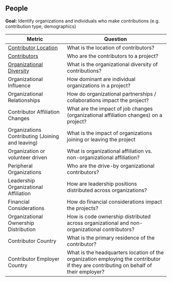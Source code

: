 ## People

**Goal:** Identify organizations and individuals who make contributions (e.g. contribution type, demographics)

| Metric | Question |
| --- | --- |
| [Contributor Location](contributor-location.md) | What is the location of contributors? |
| [Contributors](contributors.md) | Who are the contributors to a project? |
| [Organizational Diversity](organizational-diversity.md) | What is the organizational diversity of contributions? |
| Organizational Influence | How dominant are individual organizations in a project? |
| Organizational Relationships | How do organizational partnerships / collaborations impact the project? |
| Contributor Affiliation Changes | What are the impact of job changes (organizational affiliation changes) on a project? |
| Organizations Contributing (Joining and leaving) | What is the impact of organizations joining or leaving the project |
| Organization or volunteer driven | What is organizational affiliation vs. non-organizational affiliation? |
| Peripheral Organizations | Who are the drive-by organizational contributors? |
| Leadership Organizational Affiliation | How are leadership positions distributed across organizations? |
| Financial Considerations | How do financial considerations impact the projects? |
| Organizational Ownership Distribution | How is code ownership distributed across organizational and non-organizational contributors? |
| Contributor Country | What is the primary residence of the contributor? |
| Contributor Employer Country | What is the headquarters location of the organization employing the contributor if they are contributing on behalf of their employer? |
